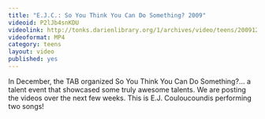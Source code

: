 ```yaml
---
title: "E.J.C.: So You Think You Can Do Something? 2009"
videoid: P2lJb4snKDU
videolink: http://tonks.darienlibrary.org/1/archives/video/teens/20091205_ejc_so_you_think.mp4
videoformat: MP4
category: teens
layout: video
published: yes
---
```


In December, the TAB organized So You Think You Can Do Something?... a talent event that showcased some truly awesome talents. We are posting the videos over the next few weeks. This is E.J. Couloucoundis performing two songs!